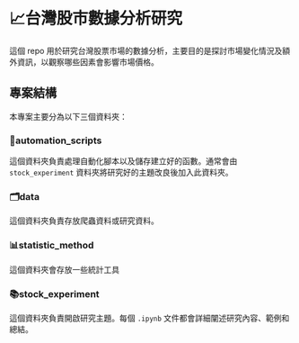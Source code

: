# 📈台灣股市數據分析研究

這個 repo 用於研究台灣股票市場的數據分析，主要目的是探討市場變化情況及額外資訊，以觀察哪些因素會影響市場價格。

## 專案結構

本專案主要分為以下三個資料夾：

### 🤖automation_scripts

這個資料夾負責處理自動化腳本以及儲存建立好的函數。通常會由 `stock_experiment` 資料夾將研究好的主題改良後加入此資料夾。

### 🗂️data

這個資料夾負責存放爬蟲資料或研究資料。

### 📊statistic_method

這個資料夾會存放一些統計工具

### 📚stock_experiment

這個資料夾負責開啟研究主題。每個 `.ipynb` 文件都會詳細闡述研究內容、範例和總結。
